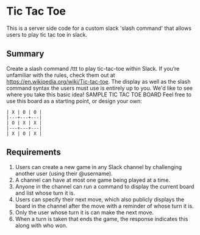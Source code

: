 # Tic Tac Toe

This is a server side code for a custom slack 'slash command' that allows users to play tic tac toe in slack.

## Summary ##

Create a slash command /ttt to play tic-tac-toe within Slack. If you’re unfamiliar with the rules, check them out at https://en.wikipedia.org/wiki/Tic-tac-toe. The display as well as the slash command syntax the users must use is entirely up to you. We'd like to see where you take this basic idea!
SAMPLE TIC TAC TOE BOARD
Feel free to use this board as a starting point, or design your own:
```
| X | O | O |
|---+---+---|
| O | X | X |
|---+---+---|
| X | O | X |
```

## Requirements ##

1. Users can create a new game in any Slack channel by challenging another user (using their @username).
2. A channel can have at most one game being played at a time.
3. Anyone in the channel can run a command to display the current board and list whose turn it is.
4. Users can specify their next move, which also publicly displays the board in the channel after the move with a reminder of whose turn it is.
5. Only the user whose turn it is can make the next move.
6. When a turn is taken that ends the game, the response indicates this along with who won.
